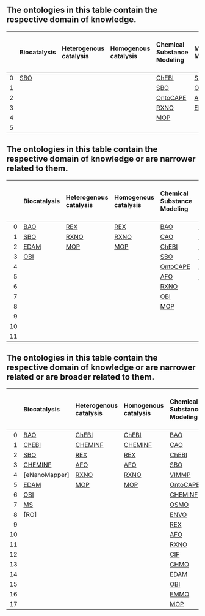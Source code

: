 
## The ontologies in this table contain the respective domain of knowledge.

|    | Biocatalysis   | Heterogenous catalysis   | Homogenous catalysis   | Chemical Substance Modeling   | Material Modeling   | Process Modeling   | Synthesis Data   | Operando Data   | Performance Data   | Characterisation Data   | Heat, Transport and Kinetic Data   | Process Design, Energy and Cost Data   | Electrocatalysis   | Photocatalysis   |
|---:|:---------------|:-------------------------|:-----------------------|:------------------------------|:--------------------|:-------------------|:-----------------|:----------------|:-------------------|:------------------------|:-----------------------------------|:---------------------------------------|:-------------------|:-----------------|
|  0 | [SBO]          |                          |                        | [ChEBI]                       | [SBO]               | [SBO]              |                  | [OSMO]          | [OSMO]             | [BAO]                   |                                    | [OEO]                                  |                    |                  |
|  1 |                |                          |                        | [SBO]                         | [OSMO]              | [VIMMP]            |                  |                 |                    | [CHEMINF]               |                                    | [OntoCAPE]                             |                    |                  |
|  2 |                |                          |                        | [OntoCAPE]                    | [AFO]               | [OntoCAPE]         |                  |                 |                    | [AFO]                   |                                    |                                        |                    |                  |
|  3 |                |                          |                        | [RXNO]                        | [EMMO]              | [OSMO]             |                  |                 |                    | [CHMO]                  |                                    |                                        |                    |                  |
|  4 |                |                          |                        | [MOP]                         |                     | [metadata4ing]     |                  |                 |                    | [EDAM]                  |                                    |                                        |                    |                  |
|  5 |                |                          |                        |                               |                     |                    |                  |                 |                    | [MS]                    |                                    |                                        |                    |                  |
## The ontologies in this table contain the respective domain of knowledge or are narrower related to them.

|    | Biocatalysis   | Heterogenous catalysis   | Homogenous catalysis   | Chemical Substance Modeling   | Material Modeling   | Process Modeling   | Synthesis Data   | Operando Data   | Performance Data   | Characterisation Data   | Heat, Transport and Kinetic Data   | Process Design, Energy and Cost Data   | Electrocatalysis   | Photocatalysis   |
|---:|:---------------|:-------------------------|:-----------------------|:------------------------------|:--------------------|:-------------------|:-----------------|:----------------|:-------------------|:------------------------|:-----------------------------------|:---------------------------------------|:-------------------|:-----------------|
|  0 | [BAO]          | [REX]                    | [REX]                  | [BAO]                         | [ChEBI]             | [BAO]              |                  | [OSMO]          | [SBO]              | [BAO]                   | [OntoCAPE]                         | [OEO]                                  | [REX]              | [REX]            |
|  1 | [SBO]          | [RXNO]                   | [RXNO]                 | [CAO]                         | [SBO]               | [OEO]              |                  |                 | [OSMO]             | [CHEMINF]               |                                    | [OntoCAPE]                             | [CHMO]             | [AFO]            |
|  2 | [EDAM]         | [MOP]                    | [MOP]                  | [ChEBI]                       | [CHEMINF]           | [SBO]              |                  |                 | [CHMO]             | [AFO]                   |                                    |                                        |                    | [CHMO]           |
|  3 | [OBI]          |                          |                        | [SBO]                         | [OSMO]              | [VIMMP]            |                  |                 | [EDAM]             | [CHMO]                  |                                    |                                        |                    |                  |
|  4 |                |                          |                        | [OntoCAPE]                    | [AFO]               | [OntoCAPE]         |                  |                 |                    | [EDAM]                  |                                    |                                        |                    |                  |
|  5 |                |                          |                        | [AFO]                         | [EMMO]              | [OSMO]             |                  |                 |                    | [MS]                    |                                    |                                        |                    |                  |
|  6 |                |                          |                        | [RXNO]                        |                     | [AFO]              |                  |                 |                    |                         |                                    |                                        |                    |                  |
|  7 |                |                          |                        | [OBI]                         |                     | [RXNO]             |                  |                 |                    |                         |                                    |                                        |                    |                  |
|  8 |                |                          |                        | [MOP]                         |                     | [OBI]              |                  |                 |                    |                         |                                    |                                        |                    |                  |
|  9 |                |                          |                        |                               |                     | [EMMO]             |                  |                 |                    |                         |                                    |                                        |                    |                  |
| 10 |                |                          |                        |                               |                     | [MOP]              |                  |                 |                    |                         |                                    |                                        |                    |                  |
| 11 |                |                          |                        |                               |                     | [metadata4ing]     |                  |                 |                    |                         |                                    |                                        |                    |                  |
## The ontologies in this table contain the respective domain of knowledge or are narrower related or are broader related to them.

|    | Biocatalysis   | Heterogenous catalysis   | Homogenous catalysis   | Chemical Substance Modeling   | Material Modeling   | Process Modeling   | Synthesis Data   | Operando Data   | Performance Data   | Characterisation Data   | Heat, Transport and Kinetic Data   | Process Design, Energy and Cost Data   | Electrocatalysis   | Photocatalysis   |
|---:|:---------------|:-------------------------|:-----------------------|:------------------------------|:--------------------|:-------------------|:-----------------|:----------------|:-------------------|:------------------------|:-----------------------------------|:---------------------------------------|:-------------------|:-----------------|
|  0 | [BAO]          | [ChEBI]                  | [ChEBI]                | [BAO]                         | [BAO]               | [BAO]              | [BAO]            | [OSMO]          | [SBO]              | [BAO]                   | [CAO]                              | [OEO]                                  | [REX]              | [BAO]            |
|  1 | [ChEBI]        | [CHEMINF]                | [CHEMINF]              | [CAO]                         | [CAO]               | [CAO]              | [CAO]            | [CHMO]          | [OntoCAPE]         | [CAO]                   | [VIMMP]                            | [VIMMP]                                | [AFO]              | [SBO]            |
|  2 | [SBO]          | [REX]                    | [REX]                  | [ChEBI]                       | [OEO]               | [OEO]              | [SBO]            | [MS]            | [CHEMINF]          | [CHEMINF]               | [OntoCAPE]                         | [OntoCAPE]                             | [RXNO]             | [REX]            |
|  3 | [CHEMINF]      | [AFO]                    | [AFO]                  | [SBO]                         | [ChEBI]             | [SBO]              | [VIMMP]          |                 | [OSMO]             | [OSMO]                  | [CHEMINF]                          | [OSMO]                                 | [CHMO]             | [AFO]            |
|  4 | [eNanoMapper]  | [RXNO]                   | [RXNO]                 | [VIMMP]                       | [SBO]               | [VIMMP]            | [CHEMINF]        |                 | [AFO]              | [AFO]                   | [OSMO]                             | [M3]                                   | [MOP]              | [RXNO]           |
|  5 | [EDAM]         | [MOP]                    | [MOP]                  | [OntoCAPE]                    | [VIMMP]             | [OntoCAPE]         | [OSMO]           |                 | [CHMO]             | [CIF]                   | [MS]                               | [metadata4ing]                         |                    | [CHMO]           |
|  6 | [OBI]          |                          |                        | [CHEMINF]                     | [OntoCAPE]          | [CHEMINF]          | [AFO]            |                 | [EDAM]             | [CHMO]                  |                                    |                                        |                    | [OBI]            |
|  7 | [MS]           |                          |                        | [OSMO]                        | [CHEMINF]           | [OSMO]             | [EDAM]           |                 | [MS]               | [EDAM]                  |                                    |                                        |                    |                  |
|  8 | [RO]           |                          |                        | [ENVO]                        | [OSMO]              | [M3]               |                  |                 |                    | [OBI]                   |                                    |                                        |                    |                  |
|  9 |                |                          |                        | [REX]                         | [ENVO]              | [AFO]              |                  |                 |                    | [MS]                    |                                    |                                        |                    |                  |
| 10 |                |                          |                        | [AFO]                         | [AFO]               | [RXNO]             |                  |                 |                    |                         |                                    |                                        |                    |                  |
| 11 |                |                          |                        | [RXNO]                        | [CIF]               | [CHMO]             |                  |                 |                    |                         |                                    |                                        |                    |                  |
| 12 |                |                          |                        | [CIF]                         | [OBI]               | [OBI]              |                  |                 |                    |                         |                                    |                                        |                    |                  |
| 13 |                |                          |                        | [CHMO]                        | [EMMO]              | [EMMO]             |                  |                 |                    |                         |                                    |                                        |                    |                  |
| 14 |                |                          |                        | [EDAM]                        |                     | [MOP]              |                  |                 |                    |                         |                                    |                                        |                    |                  |
| 15 |                |                          |                        | [OBI]                         |                     | [metadata4ing]     |                  |                 |                    |                         |                                    |                                        |                    |                  |
| 16 |                |                          |                        | [EMMO]                        |                     |                    |                  |                 |                    |                         |                                    |                                        |                    |                  |
| 17 |                |                          |                        | [MOP]                         |                     |                    |                  |                 |                    |                         |                                    |                                        |                    |                  |

[AFO]: ./ontology_metadata/AFO.md
[BAO]: ./ontology_metadata/BAO.md
[BFO]: ./ontology_metadata/BFO.md
[CAO]: ./ontology_metadata/CAO.md
[ChEBI]: ./ontology_metadata/ChEBI.md
[CHEMINF]: ./ontology_metadata/CHEMINF.md
[CHMO]: ./ontology_metadata/CHMO.md
[CIF]: ./ontology_metadata/CIF.md
[DOLCE]: http://www.loa.istc.cnr.it/dolce/overview.html
[EDAM]: ./ontology_metadata/EDAM.md
[EMMO]: ./ontology_metadata/EMMO.md
[ENVO]: ./ontology_metadata/ENVO.md
[ISO 15926]: https://en.wikipedia.org/wiki/ISO_15926
[ISO 15926-14]: https://en.wikipedia.org/wiki/ISO_15926
[M3]: ./ontology_metadata/M3.md
[metadata4ing]: ./ontology_metadata/metadata4ing.md
[MOP]: ./ontology_metadata/MOP.md
[MS]: ./ontology_metadata/MS.md
[OBI]: ./ontology_metadata/OBI.md
[OBO-RO]: ./ontology_metadata/OBO-RO.md
[OM]: ./ontology_metadata/OM.md
[OntoCAPE]: ./ontology_metadata/OntoCAPE.md
[OntoCompChem]: http://www.theworldavatar.com/ontology/ontocompchem/ontocompchem.owl
[OntoKin]: https://pubs.acs.org/doi/abs/10.1021/acs.jcim.9b00960
[OSMO]: ./ontology_metadata/OSMO.md
[PIMS-II]: ./ontology_metadata/PIMS-II.md
[REX]: ./ontology_metadata/REX.md
[RXNO]: ./ontology_metadata/RXNO.md
[SBO]: ./ontology_metadata/SBO.md
[VIMMP]: ./ontology_metadata/VIMMP.md
    